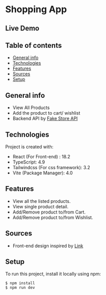 
# Shopping App

## Live Demo

## Table of contents
* [General info](#general-info)
* [Technologies](#technologies)
* [Features](#features)
* [Sources](#sources)
* [Setup](#setup)

## General info
 - View All Products
 - Add the product to cart/ wishlist
 - Backend API by [Fake Store API](https://fakestoreapi.com)
	
## Technologies
Project is created with:
* React (For Front-end) : 18.2
* TypeScript: 4.9
* Tailwindcss (For css framework): 3.2
* Vite (Package Manager): 4.0

## Features
- View all the listed products.
- View single product detail.
- Add/Remove product to/from Cart.
- Add/Remove product to/from Wishlist.

## Sources
 - Front-end design inspired by [Link](https://www.figma.com/file/1k5LY1hla3D6PQVPlc0EPp/Shopping-Web-Template?node-id=1%3A3)
	
## Setup
To run this project, install it locally using npm:

```
$ npm install
$ npm run dev
```

